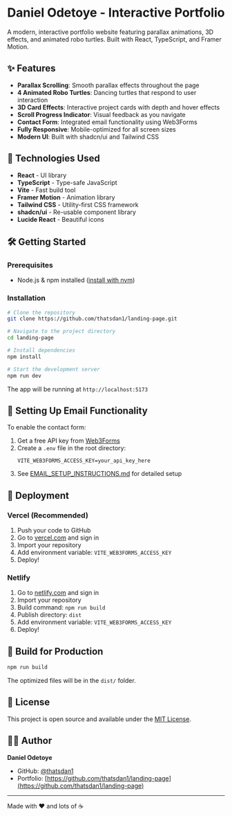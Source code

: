 # Daniel Odetoye - Interactive Portfolio

A modern, interactive portfolio website featuring parallax animations, 3D effects, and animated robo turtles. Built with React, TypeScript, and Framer Motion.

## ✨ Features

- **Parallax Scrolling**: Smooth parallax effects throughout the page
- **4 Animated Robo Turtles**: Dancing turtles that respond to user interaction
- **3D Card Effects**: Interactive project cards with depth and hover effects
- **Scroll Progress Indicator**: Visual feedback as you navigate
- **Contact Form**: Integrated email functionality using Web3Forms
- **Fully Responsive**: Mobile-optimized for all screen sizes
- **Modern UI**: Built with shadcn/ui and Tailwind CSS

## 🚀 Technologies Used

- **React** - UI library
- **TypeScript** - Type-safe JavaScript
- **Vite** - Fast build tool
- **Framer Motion** - Animation library
- **Tailwind CSS** - Utility-first CSS framework
- **shadcn/ui** - Re-usable component library
- **Lucide React** - Beautiful icons

## 🛠️ Getting Started

### Prerequisites

- Node.js & npm installed ([install with nvm](https://github.com/nvm-sh/nvm#installing-and-updating))

### Installation

```bash
# Clone the repository
git clone https://github.com/thatsdan1/landing-page.git

# Navigate to the project directory
cd landing-page

# Install dependencies
npm install

# Start the development server
npm run dev
```

The app will be running at `http://localhost:5173`

## 📧 Setting Up Email Functionality

To enable the contact form:

1. Get a free API key from [Web3Forms](https://web3forms.com)
2. Create a `.env` file in the root directory:
   ```
   VITE_WEB3FORMS_ACCESS_KEY=your_api_key_here
   ```
3. See [EMAIL_SETUP_INSTRUCTIONS.md](EMAIL_SETUP_INSTRUCTIONS.md) for detailed setup

## 🚢 Deployment

### Vercel (Recommended)

1. Push your code to GitHub
2. Go to [vercel.com](https://vercel.com) and sign in
3. Import your repository
4. Add environment variable: `VITE_WEB3FORMS_ACCESS_KEY`
5. Deploy!

### Netlify

1. Go to [netlify.com](https://netlify.com) and sign in
2. Import your repository
3. Build command: `npm run build`
4. Publish directory: `dist`
5. Add environment variable: `VITE_WEB3FORMS_ACCESS_KEY`
6. Deploy!

## 📝 Build for Production

```bash
npm run build
```

The optimized files will be in the `dist/` folder.

## 📄 License

This project is open source and available under the [MIT License](LICENSE.txt).

## 👨‍💻 Author

**Daniel Odetoye**

- GitHub: [@thatsdan1](https://github.com/thatsdan1)
- Portfolio: [https://github.com/thatsdan1/landing-page](https://github.com/thatsdan1/landing-page)

---

Made with ❤️ and lots of ☕

